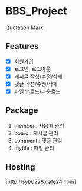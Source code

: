 # BBS_Project
Quotation Mark

## Features
- [x] 회원가입
- [x] 로그인, 로그아웃
- [x] 게시글 작성/수정/삭제
- [x] 댓글 작성/수정/삭제
- [x] 파일 업로드/다운로드

## Package
1. member : 사용자 관리
2. board : 게시글 관리
3. comment : 댓글 관리
4. myfile : 파일 관리

## Hosting
[http://syb0228.cafe24.com]

